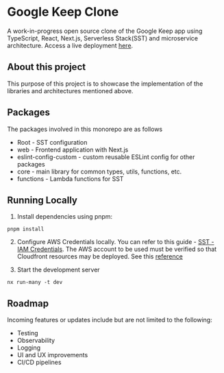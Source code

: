 # Google Keep Clone

A work-in-progress open source clone of the Google Keep app using TypeScript, React, Next.js, Serverless Stack(SST) and microservice architecture. Access a live deployment [here](https://d2md1bo57f8i0i.cloudfront.net).

## About this project

This purpose of this project is to showcase the implementation of the libraries and architectures mentioned above.

## Packages

The packages involved in this monorepo are as follows

- Root - SST configuration
- web - Frontend application with Next.js
- eslint-config-custom - custom reusable ESLint config for other packages
- core - main library for common types, utils, functions, etc.
- functions - Lambda functions for SST

## Running Locally

1. Install dependencies using pnpm:

```
pnpm install
```

2. Configure AWS Credentials locally. You can refer to this guide - [SST - IAM Credentials](https://docs.sst.dev/advanced/iam-credentials#loading-credentials). The AWS account to be used must be verified so that Cloudfront resources may be deployed. See this [reference](https://repost.aws/questions/QULXHEAzC7Sai6_LTLNYn83Q/your-account-must-be-verified-before-you-can-add-new-cloudfront-resources)

3. Start the development server

```
nx run-many -t dev
```

## Roadmap

Incoming features or updates include but are not limited to the following:

- Testing
- Observability
- Logging
- UI and UX improvements
- CI/CD pipelines

